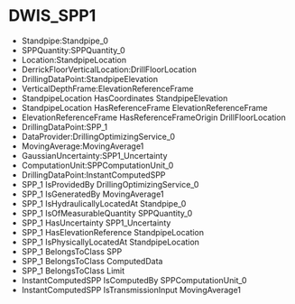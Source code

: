 # DWIS_SPP1
- Standpipe:Standpipe_0
- SPPQuantity:SPPQuantity_0
- Location:StandpipeLocation
- DerrickFloorVerticalLocation:DrillFloorLocation
- DrillingDataPoint:StandpipeElevation
- VerticalDepthFrame:ElevationReferenceFrame
- StandpipeLocation HasCoordinates StandpipeElevation
- StandpipeLocation HasReferenceFrame ElevationReferenceFrame
- ElevationReferenceFrame HasReferenceFrameOrigin DrillFloorLocation
- DrillingDataPoint:SPP_1
- DataProvider:DrillingOptimizingService_0
- MovingAverage:MovingAverage1
- GaussianUncertainty:SPP1_Uncertainty
- ComputationUnit:SPPComputationUnit_0
- DrillingDataPoint:InstantComputedSPP
- SPP_1 IsProvidedBy DrillingOptimizingService_0
- SPP_1 IsGeneratedBy MovingAverage1
- SPP_1 IsHydraulicallyLocatedAt Standpipe_0
- SPP_1 IsOfMeasurableQuantity SPPQuantity_0
- SPP_1 HasUncertainty SPP1_Uncertainty
- SPP_1 HasElevationReference StandpipeLocation
- SPP_1 IsPhysicallyLocatedAt StandpipeLocation
- SPP_1 BelongsToClass SPP
- SPP_1 BelongsToClass ComputedData
- SPP_1 BelongsToClass Limit
- InstantComputedSPP IsComputedBy SPPComputationUnit_0
- InstantComputedSPP IsTransmissionInput MovingAverage1


